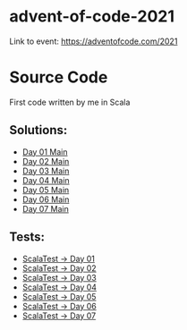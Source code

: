 # advent-of-code-2021

Link to event: https://adventofcode.com/2021

# Source Code

First code written by me in Scala

## Solutions:
* [Day 01 Main](https://github.com/mzielinski/advent-of-code-2021/blob/main/src/main/scala/com/mzielinski/aoc2021/day01/Day01.scala)
* [Day 02 Main](https://github.com/mzielinski/advent-of-code-2021/blob/main/src/main/scala/com/mzielinski/aoc2021/day02/Day02.scala)
* [Day 03 Main](https://github.com/mzielinski/advent-of-code-2021/blob/main/src/main/scala/com/mzielinski/aoc2021/day03/Day03.scala)
* [Day 04 Main](https://github.com/mzielinski/advent-of-code-2021/blob/main/src/main/scala/com/mzielinski/aoc2021/day04/Day04.scala)
* [Day 05 Main](https://github.com/mzielinski/advent-of-code-2021/blob/main/src/main/scala/com/mzielinski/aoc2021/day05/Day05.scala)
* [Day 06 Main](https://github.com/mzielinski/advent-of-code-2021/blob/main/src/main/scala/com/mzielinski/aoc2021/day06/Day06.scala)
* [Day 07 Main](https://github.com/mzielinski/advent-of-code-2021/blob/main/src/main/scala/com/mzielinski/aoc2021/day07/Day07.scala)

## Tests:
* [ScalaTest → Day 01](https://github.com/mzielinski/advent-of-code-2021/blob/main/src/test/scala/com/mzielinski/aoc2021/day01/Day01Test.scala)
* [ScalaTest → Day 02](https://github.com/mzielinski/advent-of-code-2021/blob/main/src/test/scala/com/mzielinski/aoc2021/day02/Day02Test.scala)
* [ScalaTest → Day 03](https://github.com/mzielinski/advent-of-code-2021/blob/main/src/test/scala/com/mzielinski/aoc2021/day03/Day03Test.scala)
* [ScalaTest → Day 04](https://github.com/mzielinski/advent-of-code-2021/blob/main/src/test/scala/com/mzielinski/aoc2021/day04/Day04Test.scala)
* [ScalaTest → Day 05](https://github.com/mzielinski/advent-of-code-2021/blob/main/src/test/scala/com/mzielinski/aoc2021/day05/Day05Test.scala)
* [ScalaTest → Day 06](https://github.com/mzielinski/advent-of-code-2021/blob/main/src/test/scala/com/mzielinski/aoc2021/day06/Day06Test.scala)
* [ScalaTest → Day 07](https://github.com/mzielinski/advent-of-code-2021/blob/main/src/test/scala/com/mzielinski/aoc2021/day07/Day07Test.scala)